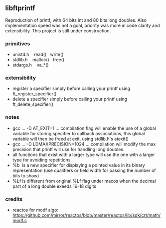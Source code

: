 ## libftprintf
Reproduction of printf, with 64 bits int and 80 bits long doubles. Also implementation speed was not a goal, priority was more in code clarity and extensibility. This project is still under construction.

### primitives
* unistd.h&nbsp;&nbsp;&nbsp;&nbsp;read()&nbsp;&nbsp;&nbsp;write()
* stdlib.h&nbsp;&nbsp;&nbsp;&nbsp;malloc()&nbsp;&nbsp;&nbsp;free()
* stdargs.h&nbsp;&nbsp;&nbsp;&nbsp;va_*()

### extensibility
* register a specifier simply before calling your printf using ft_register_specifier()
* delete a specifier simply before calling your printf using ft_delete_specifier()

### notes
* gcc ... -D AT_EXIT=1 ... compilation flag will enable the use of a global variable for storing specifier to callback associations, this global variable will then be freed at exit, using stdlib.h's atexit()
* gcc ... -D LDMAXPRECISION=1024 ... compilation will modify the max precision that printf will use for handling long doubles.
* all functions that exist with a larger type will use the one with a larger type for avoiding repetitions 
* %b &nbsp;is a new specifier for displaying a pointed value in its binary representation (use qualifiers or field width for passing the number of bits to show)
* %Lf&nbsp;is different from original %Lf flag under macos when the decimal part of a long double exeeds 16-18 digits

### credits
* reactos for modf algo: https://github.com/mirror/reactos/blob/master/reactos/lib/sdk/crt/math/modf.c

